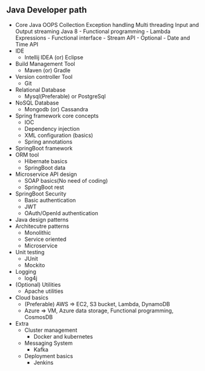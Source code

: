 ## Java Developer path ##
- Core Java
	OOPS
	Collection
	Exception handling
	Multi threading
	Input and Output streaming
	Java 8
		- Functional programming
		- Lambda Expressions
		- Functional interface
		- Stream API
		- Optional
		- Date and Time API
- IDE
	- Intellij IDEA (or) Eclipse
- Build Management Tool
	- Maven (or) Gradle
- Version controller Tool
	- Git
- Relational Database
	- Mysql(Preferable) or PostgreSql
- NoSQL Database
	- Mongodb (or) Cassandra
- Spring framework core concepts
	- IOC
	- Dependency injection
	- XML configuration (basics)
	- Spring annotations
- SpringBoot framework
- ORM tool
	- Hibernate basics
	- SpringBoot data
- Microservice API design
	- SOAP basics(No need of coding)
	- SpringBoot rest
- SpringBoot Security 
	- Basic authentication
	- JWT
	- OAuth/OpenId authentication
- Java design patterns
- Architecutre patterns
	- Monolithic
	- Service oriented
	- Microservice
- Unit testing
	- JUnit
	- Mockito
- Logging
	- log4j
- (Optional) Utilities
	- Apache utilities
- Cloud basics
	- (Preferable) AWS => EC2, S3 bucket, Lambda, DynamoDB
	- Azure => VM, Azure data storage, Functional programming, CosmosDB
- Extra
	- Cluster management
		- Docker and kubernetes
	- Messaging System
		- Kafka
	- Deployment basics
		- Jenkins